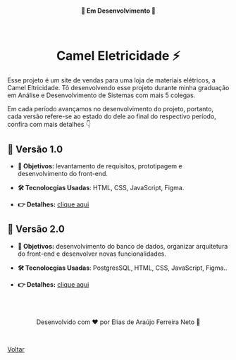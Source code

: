<h4 align="center">🚧 Em Desenvolvimento 🚧</h4>

<br>

<h1 align="center">Camel Eletricidade ⚡</h1>

Esse projeto é um site de vendas para uma loja de materiais elétricos, a Camel Eltricidade. Tô desenvolvendo esse projeto durante minha graduação em Análise e
Desenvolvimento de Sistemas com mais 5 colegas.

Em cada período avançamos no desenvolvimento do projeto, portanto, cada versão refere-se ao estado do dele ao final do respectivo período, confira com mais detalhes 👇

## 📌 Versão 1.0

- **🎯 Objetivos:** levantamento de requisitos, prototipagem e desenvolvimento do front-end.

- **🛠 Tecnolocgias Usadas**: HTML, CSS, JavaScript, Figma.

- **👉 Detalhes:** [clique aqui ](./1.0/)

## 📌 Versão 2.0

- **🎯 Objetivos:** desenvolvimento do banco de dados, organizar arquitetura do front-end e desenvolver novas funcionalidades.

- **🛠 Tecnolocgias Usadas**: PostgresSQL, HTML, CSS, JavaScript, Figma..

- **👉 Detalhes:** [clique aqui ](./2.0/)

<br>
<br>

<p align="center"> Desenvolvido com ❤ por Elias de Araújo Ferreira Neto 👋 <p>

<br>

<a href="../README.md">Voltar</a>
